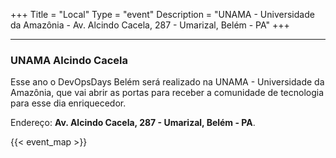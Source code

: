 +++
Title = "Local"
Type = "event"
Description = "UNAMA - Universidade da Amazônia - Av. Alcindo Cacela, 287 - Umarizal, Belém - PA"
+++

<hr/>
<h3><b>UNAMA Alcindo Cacela</b></h3>
<p>
  Esse ano o DevOpsDays Belém será realizado na UNAMA - Universidade da Amazônia, que vai abrir as portas para receber a comunidade de tecnologia para esse dia enriquecedor.
</p>
<p>Endereço: <b>Av. Alcindo Cacela, 287 - Umarizal, Belém - PA</b>.</p>

{{< event_map >}}
